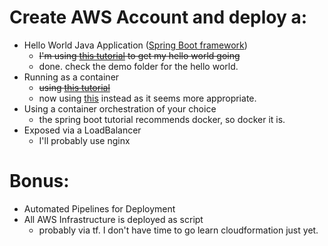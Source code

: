 # Create AWS Account and deploy a:
* Hello World Java Application ([Spring Boot framework](https://start.spring.io/)) 
	- ~~I'm using [this tutorial](https://www.youtube.com/watch?v=vtPkZShrvXQ) to get my hello world going~~
	- done. check the demo folder for the hello world.
* Running as a container
	- ~~using [this tutorial](https://spring.io/blog/2018/11/08/spring-boot-in-a-container)~~
	- now using [this](https://stackoverflow.com/questions/27767264/how-to-dockerize-maven-project-and-how-many-ways-to-accomplish-it) instead as it seems more appropriate.
* Using a container orchestration of your choice
	- the spring boot tutorial recommends docker, so docker it is.
* Exposed via a LoadBalancer
	- I'll probably use nginx
# Bonus:
* Automated Pipelines for Deployment
* All AWS Infrastructure is deployed as script
	- probably via tf. I don't have time to go learn cloudformation just yet.

